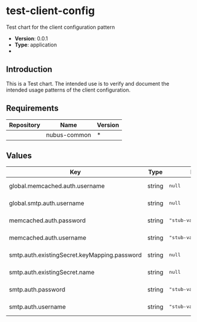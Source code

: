 # test-client-config

Test chart for the client configuration pattern

- **Version**: 0.0.1
- **Type**: application
-

## Introduction

This is a Test chart. The intended use is to verify and document the intended
usage patterns of the client configuration.

## Requirements

| Repository | Name | Version |
|------------|------|---------|
|  | nubus-common | * |

## Values

<table>
	<thead>
		<th>Key</th>
		<th>Type</th>
		<th>Default</th>
		<th>Description</th>
	</thead>
	<tbody>
		<tr>
			<td>global.memcached.auth.username</td>
			<td>string</td>
			<td><pre lang="json">
null
</pre>
</td>
			<td></td>
		</tr>
		<tr>
			<td>global.smtp.auth.username</td>
			<td>string</td>
			<td><pre lang="json">
null
</pre>
</td>
			<td></td>
		</tr>
		<tr>
			<td>memcached.auth.password</td>
			<td>string</td>
			<td><pre lang="json">
"stub-values-password"
</pre>
</td>
			<td></td>
		</tr>
		<tr>
			<td>memcached.auth.username</td>
			<td>string</td>
			<td><pre lang="json">
"stub-values-username"
</pre>
</td>
			<td></td>
		</tr>
		<tr>
			<td>smtp.auth.existingSecret.keyMapping.password</td>
			<td>string</td>
			<td><pre lang="json">
null
</pre>
</td>
			<td></td>
		</tr>
		<tr>
			<td>smtp.auth.existingSecret.name</td>
			<td>string</td>
			<td><pre lang="json">
null
</pre>
</td>
			<td></td>
		</tr>
		<tr>
			<td>smtp.auth.password</td>
			<td>string</td>
			<td><pre lang="json">
"stub-values-password"
</pre>
</td>
			<td></td>
		</tr>
		<tr>
			<td>smtp.auth.username</td>
			<td>string</td>
			<td><pre lang="json">
"stub-values-username"
</pre>
</td>
			<td></td>
		</tr>
	</tbody>
</table>

